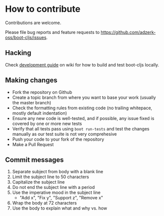 # How to contribute

Contributions are welcome.

Please file bug reports and feature requests to https://github.com/adzerk-oss/boot-cljs/issues.

## Hacking

Check [development guide](https://github.com/adzerk-oss/boot-cljs/wiki/Development) on wiki for how
to build and test boot-cljs locally.

## Making changes

* Fork the repository on Github
* Create a topic branch from where you want to base your work (usually the master branch)
* Check the formatting rules from existing code (no trailing whitepace, mostly default indentation)
* Ensure any new code is well-tested, and if possible, any issue fixed is covered by one or more new tests
* Verify that all tests pass using ```boot run-tests``` and test the changes manually as our test suite is not very comprehesive
* Push your code to your fork of the repository
* Make a Pull Request

## Commit messages

1. Separate subject from body with a blank line
2. Limit the subject line to 50 characters
3. Capitalize the subject line
4. Do not end the subject line with a period
5. Use the imperative mood in the subject line
    - "Add x", "Fix y", "Support z", "Remove x"
6. Wrap the body at 72 characters
7. Use the body to explain what and why vs. how

